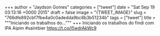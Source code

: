 
+++
author = "Jaydson Gomes"
categories = ["tweet"]
date = "Sat Sep 19 03:13:16 +0000 2015"
draft = false
image = "{TWEET_IMAGE}"
slug = "766dfe892cbf7fbe4a0c0adedda9bc8b3b51234b"
tags = ["tweet"]
title = """Iniciando os trabalhos do..."""
+++
Iniciando os trabalhos do findi com IPA Aipim #saintbier https://t.co/l5wdrAkWc9
